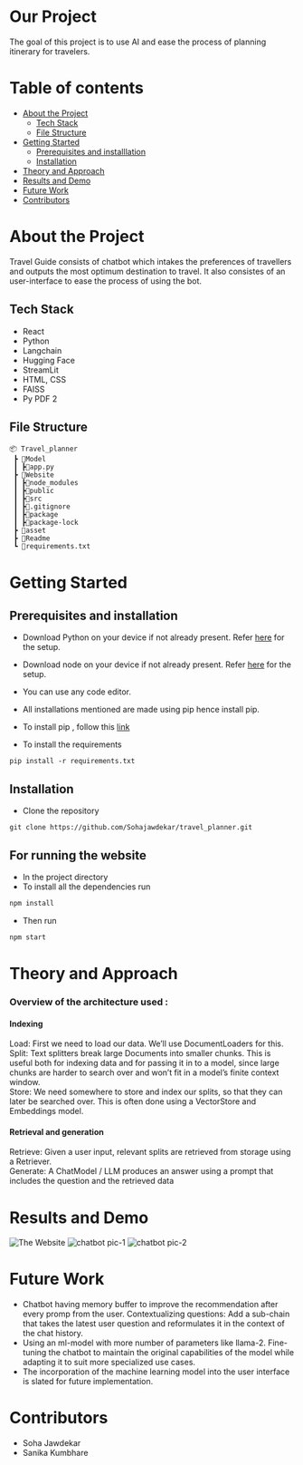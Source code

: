 # Our Project

The goal of this project is to use AI and ease the process of planning itinerary for travelers.

# Table of contents

- [About the Project](#About-the-Project)
  - [Tech Stack](#Tech-Stack)
  - [File Structure](#File-Structure)
- [Getting Started](#Getting-Started)
  - [Prerequisites and installlation](#Prerequisites-and-installlation)
  - [Installation](#Installation)
- [Theory and Approach](#Theory-and-Approach)
- [Results and Demo](#Results-and-Demo)
- [Future Work](#Future-Work)
- [Contributors](#Contributors)

# <a id="About-the-Project"></a> About the Project

Travel Guide consists of chatbot which intakes the preferences of travellers and outputs the most optimum destination to travel. It also consistes of an user-interface to ease the process of using the bot.

## <a id="Tech-Stack"></a> Tech Stack

- React
- Python
- Langchain
- Hugging Face
- StreamLit
- HTML, CSS
- FAISS
- Py PDF 2

## <a id="File-Structure"></a>File Structure

```
📦 Travel_planner
 ┣ 📂Model
 ┃ ┣📜app.py
 ┣ 📂Website
 ┃ ┣📂node_modules
 ┃ ┣📂public
 ┃ ┣📂src
 ┃ ┣📜.gitignore
 ┃ ┣📜package
 ┃ ┣📜package-lock
 ┣ 📂asset
 ┣ 📜Readme
 ┗ 📜requirements.txt
```

# <a id="Getting-Started"></a>Getting Started

## <a id="Prerequisites-and-installlation"></a>Prerequisites and installation

- Download Python on your device if not already present.
  Refer [here](https://www.python.org/downloads/) for the setup.
- Download node on your device if not already present.
  Refer [here](https://www.geeksforgeeks.org/installation-of-node-js-on-windows/) for the setup.

- You can use any code editor.
- All installations mentioned are made using pip hence install pip.
- To install pip , follow this [link](https://www.geeksforgeeks.org/how-to-install-pip-on-windows/)
- To install the requirements

```
pip install -r requirements.txt
```

## <a id="Installation"></a>Installation

- Clone the repository

```
git clone https://github.com/Sohajawdekar/travel_planner.git
```

## For running the website

- In the project directory
- To install all the dependencies run

```bash
npm install
```

- Then run

```bash
npm start
```

# <a id="Theory-and-Approach"></a>Theory and Approach

### Overview of the architecture used : <br />

#### Indexing​

Load: First we need to load our data. We’ll use DocumentLoaders for this. <br />
Split: Text splitters break large Documents into smaller chunks. This is useful both for indexing data and for passing it in to a model, since large chunks are harder to search over and won’t fit in a model’s finite context window. <br />
Store: We need somewhere to store and index our splits, so that they can later be searched over. This is often done using a VectorStore and Embeddings model. <br />

#### Retrieval and generation​

Retrieve: Given a user input, relevant splits are retrieved from storage using a Retriever. <br />
Generate: A ChatModel / LLM produces an answer using a prompt that includes the question and the retrieved data

# <a id="Results-and-Demo"></a>Results and Demo

![The Website](https://github.com/Sohajawdekar/travel_planner/blob/main/asset/Screenshot%202024-05-05%20212711.png)
![chatbot pic-1](https://github.com/Sohajawdekar/travel_planner/blob/main/asset/chatbot-1.jpg)
![chatbot pic-2](https://github.com/Sohajawdekar/travel_planner/blob/main/asset/chatbot-2.jpg)

# <a id="Future-Work"></a>Future Work

- Chatbot having memory buffer to improve the recommendation after every promp from the user.
  Contextualizing questions: Add a sub-chain that takes the latest user question and reformulates it in the context of the chat history.
- Using an ml-model with more number of parameters like llama-2. Fine-tuning the chatbot to maintain the original capabilities of the model while adapting it to suit more specialized use cases.
- The incorporation of the machine learning model into the user interface is slated for future implementation.

# <a id="Contributors"></a>Contributors

- Soha Jawdekar
- Sanika Kumbhare
